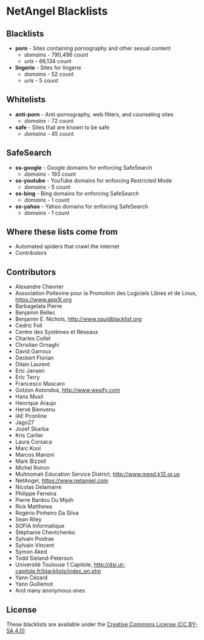 # NetAngel Blacklists

## Blacklists

- **porn** - Sites containing pornography and other sexual content
  - *domains* - 790,496 count
  - *urls* - 66,134 count
- **lingerie** - Sites for lingerie
  - *domains* - 52 count
  - *urls* - 5 count

## Whitelists

- **anti-porn** - Anti-pornography, web filters, and counseling sites
  - *domains* - 72 count
- **safe** - Sites that are known to be safe
  - *domains* - 45 count

## SafeSearch

- **ss-google** - Google domains for enforcing SafeSearch
  - *domains* - 193 count
- **ss-youtube** - YouTube domains for enforcing Restricted Mode
  - *domains* - 5 count
- **ss-bing** - Bing domains for enforcing SafeSearch
  - *domains* - 1 count
- **ss-yahoo** - Yahoo domains for enforcing SafeSearch
  - *domains* - 1 count

## Where these lists come from

- Automated spiders that crawl the internet
- Contributors

## Contributors

- Alexandre Chevrier
- Association Poitevine pour la Promotion des Logiciels Libres et de Linux, https://www.app3l.org
- Barbagelata Pierre
- Benjamin Bellec
- Benjamin E. Nichols, http://www.squidblacklist.org
- Cedric Foll
- Centre des Systèmes et Réseaux
- Charles Collet
- Christian Ornaghi
- David Garroux
- Deckert Florian
- Dilain Laurent
- Eric Jansen
- Eric Terry
- Francesco Mascaro
- Gotzon Astondoa, http://www.wesify.com
- Hans Musil
- Henrique Araujo
- Hervé Bienvenu
- IAE Pconline
- Jago27
- Jozef Skarba
- Kris Carlier
- Laura Corsaca
- Marc Kool
- Marcos Manoni
- Mark Bizzell
- Michel Roiron
- Multnomah Education Service District, http://www.mesd.k12.or.us
- NetAngel, https://www.netangel.com
- Nicolas Delamarre
- Philippe Ferreira
- Pierre Bardou Du Mipih
- Rick Matthews
- Rogério Pinheiro Da Silva
- Sean Riley
- SOFIA Informatique
- Stéphanie Chevtchenko
- Sylvain Poidras
- Sylvain Vincent
- Symon Aked
- Todd Sieland-Peterson
- Université Toulouse 1 Capitole, http://dsi.ut-capitole.fr/blacklists/index_en.php
- Yann Cézard
- Yann Guillemot
- And many anonymous ones

## License

These blacklists are available under the [Creative Commons License (CC BY-SA 4.0)](https://creativecommons.org/licenses/by-sa/4.0/)
